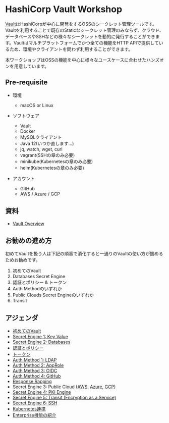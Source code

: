 # HashiCorp Vault Workshop

[Vault](https://www.vaultproject.io/)はHashiCorpが中心に開発をするOSSのシークレット管理ツールです。Vaultを利用することで既存のStaticなシークレット管理のみならず、クラウド、データベースやSSHなどの様々なシークレットを動的に発行することができます。Vaultはマルチプラットフォームでかつ全ての機能をHTTP APIで提供しているため、環境やクライアントを問わず利用することができます。

本ワークショップはOSSの機能を中心に様々なユースケースに合わせたハンズオンを用意しています。

## Pre-requisite

* 環境
	* macOS or Linux

* ソフトウェア
	* Vault
	* Docker
	* MySQLクライアント
	* Java 12(いつか直します...)
	* jq, watch, wget, curl
	* vagrant(SSHの章のみ必要)
	* minikube(Kubernetesの章のみ必要)
	* helm(Kubernetesの章のみ必要)

* アカウント
	* GitHub
	* AWS / Azure / GCP

## 資料

* [Vault Overview](https://docs.google.com/presentation/d/14YmrOLYirdWbDg5AwhuIEqJSrYoroQUQ8ETd6qwxe6M/edit?usp=sharing)

## お勧めの進め方

初めてVaultを扱う人は下記の順番で消化すると一通りのVaultの使い方が掴めるためお勧めです。

1. 初めてのVault
2. Databases Secret Engine
3. 認証とポリシー & トークン
4. Auth Methodのいずれか
5. Public Clouds Secret Engineのいずれか
6. Transit

## アジェンダ
* [初めてのVault](contents/hello-vault.md)
* [Secret Engine 1: Key Value](contents/kv.md)
* [Secret Engine 2: Databases](contents/db.md)
* [認証とポリシー](contents/policy.md)
* [トークン](contents/token.md)
* [Auth Method 1: LDAP](contents/auth_ldap.md)
* [Auth Method 2: AppRole](contents/approle.md)
* [Auth Method 3: OIDC](https://learn.hashicorp.com/vault/operations/oidc-auth)
* [Auth Method 4: GitHub](https://learn.hashicorp.com/vault/getting-started/authentication)
* [Response Rapping](contents/response-wrapping.md)
* Secret Engine 3: Public Cloud ([AWS](contents/aws.md), [Azure](contents/azure.md), [GCP](contents/gcp.md))
* [Secret Engine 4: PKI Engine](contents/pki.md)
* [Secret Engine 5: Transit (Encryption as a Service)](contents/transit.md)
* [Secret Engine 6: SSH](contents/ssh.md)
* [Kubernetes連携](contents/k8s.md)
* [Enterprise機能の紹介](https://docs.google.com/presentation/d/1dtoRmLxySDL8PTEe_X51BQNIXn19H_910StO2DlFkLI/edit?usp=sharing)
